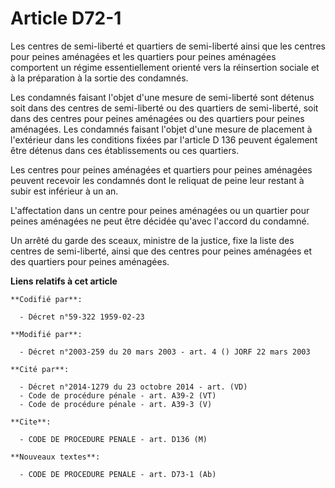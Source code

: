 # Article D72-1

Les centres de semi-liberté et quartiers de semi-liberté ainsi que les centres pour peines aménagées et les quartiers pour
peines aménagées comportent un régime essentiellement orienté vers la réinsertion sociale et à la préparation à la sortie des
condamnés.

Les condamnés faisant l'objet d'une mesure de semi-liberté sont détenus soit dans des centres de semi-liberté ou des
quartiers de semi-liberté, soit dans des centres pour peines aménagées ou des quartiers pour peines aménagées. Les condamnés
faisant l'objet d'une mesure de placement à l'extérieur dans les conditions fixées par l'article D 136 peuvent également être
détenus dans ces établissements ou ces quartiers.

Les centres pour peines aménagées et quartiers pour peines aménagées peuvent recevoir les condamnés dont le reliquat de peine
leur restant à subir est inférieur à un an.

L'affectation dans un centre pour peines aménagées ou un quartier pour peines aménagées ne peut être décidée qu'avec l'accord
du condamné.

Un arrêté du garde des sceaux, ministre de la justice, fixe la liste des centres de semi-liberté, ainsi que des centres pour
peines aménagées et des quartiers pour peines aménagées.

**Liens relatifs à cet article**

	**Codifié par**:

	  - Décret n°59-322 1959-02-23

	**Modifié par**:

	  - Décret n°2003-259 du 20 mars 2003 - art. 4 () JORF 22 mars 2003

	**Cité par**:

	  - Décret n°2014-1279 du 23 octobre 2014 - art. (VD)
	  - Code de procédure pénale - art. A39-2 (VT)
	  - Code de procédure pénale - art. A39-3 (V)

	**Cite**:

	  - CODE DE PROCEDURE PENALE - art. D136 (M)

	**Nouveaux textes**:

	  - CODE DE PROCEDURE PENALE - art. D73-1 (Ab)
